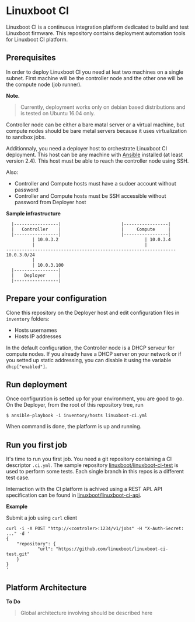 # Linuxboot CI

Linuxboot CI is a continuous integration platform dedicated to build and test Linuxboot firmware. This
repository contains deployment automation tools for Linuxboot CI platform.

## Prerequisites

In order to deploy Linuxboot CI you need at leat two machines on a single subnet. First machine will be the controller node and the other one will be the compute node (job runner).

__Note.__
 > Currently, deployment works only on debian based distributions and is tested on Ubuntu 16.04 only.

Controller node can be either a bare matal server or a virtual machine, but compute nodes should be bare metal servers because it uses virtualization to sandbox jobs.

Additionnaly, you need a deployer host to orchestrate Linuxboot CI deployment. This host can be any machine with
[Ansible](https://www.ansible.com/) installed (at least version 2.4). This host must be able to reach the controller node using SSH.

Also:

* Controller and Compute hosts must have a sudoer account without password
* Controller and Compute hosts must be SSH accessible without password from Deployer host

__Sample infrastructure__

```
  |-----------------|                       |-----------------|
  |   Controller    |                       |     Compute     |
  |-----------------|                       |-----------------|
          | 10.0.3.2                                 | 10.0.3.4
          |                                          |
----------------------------------------------------------------- 10.0.3.0/24
          |
          | 10.0.3.100
  |-----------------|
  |    Deployer     |
  |-----------------|
```

## Prepare your configuration

Clone this repository on the Deployer host and edit configuration files in `inventory` folders:

* Hosts usernames
* Hosts IP addresses

In the default configuration, the Controller node is a DHCP serveur for compute nodes. If you already have a DHCP server on your network or if you setted up static addressing, you can disable it using the variable `dhcp["enabled"]`.

## Run deployment

Once configuration is setted up for your environment, you are good to go. On the Deployer, from the root of this
repository tree, run

```
$ ansible-playbook -i inventory/hosts linuxboot-ci.yml
```

When command is done, the platform is up and running.

## Run you first job

It's time to run you first job. You need a git repository containing a CI descriptor `.ci.yml`. The sample repository [linuxboot/linuxboot-ci-test](https://github.com/linuxboot/linuxboot-ci-test) is used to perform
some tests. Each single branch in this repos is a different test case.

Interraction with the CI platform is achived using a REST API. API specification can be found in
[linuxboot/linuxboot-ci-api](https://github.com/linuxboot/linuxboot-ci-api).

__Example__

Submit a job using `curl` client

```
curl -i -X POST "http://<controler>:1234/v1/jobs" -H "X-Auth-Secret: ..." -d '
{
    "repository": {
            "url": "https://github.com/linuxboot/linuxboot-ci-test.git"
    }
}
'
```

## Platform Architecture

__To Do__
 > Global architecture involving should be described here
